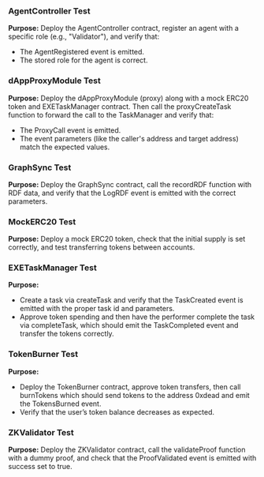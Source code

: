 ### AgentController Test
**Purpose:** Deploy the AgentController contract, register an agent with a specific role (e.g., "Validator"), and verify that:
- The AgentRegistered event is emitted.
- The stored role for the agent is correct.

### dAppProxyModule Test
**Purpose:** Deploy the dAppProxyModule (proxy) along with a mock ERC20 token and EXETaskManager contract. Then call the proxyCreateTask function to forward the call to the TaskManager and verify that:
- The ProxyCall event is emitted.
- The event parameters (like the caller's address and target address) match the expected values.

### GraphSync Test
**Purpose:** Deploy the GraphSync contract, call the recordRDF function with RDF data, and verify that the LogRDF event is emitted with the correct parameters.

### MockERC20 Test
**Purpose:** Deploy a mock ERC20 token, check that the initial supply is set correctly, and test transferring tokens between accounts.

### EXETaskManager Test
**Purpose:**
- Create a task via createTask and verify that the TaskCreated event is emitted with the proper task id and parameters.
- Approve token spending and then have the performer complete the task via completeTask, which should emit the TaskCompleted event and transfer the tokens correctly.

### TokenBurner Test
**Purpose:**
- Deploy the TokenBurner contract, approve token transfers, then call burnTokens which should send tokens to the address 0xdead and emit the TokensBurned event.
- Verify that the user’s token balance decreases as expected.

### ZKValidator Test
**Purpose:** Deploy the ZKValidator contract, call the validateProof function with a dummy proof, and check that the ProofValidated event is emitted with success set to true.